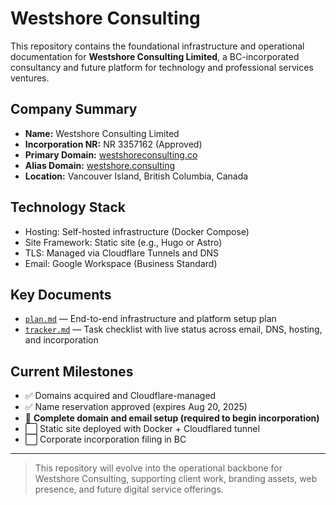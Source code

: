 # Westshore Consulting

This repository contains the foundational infrastructure and operational documentation for **Westshore Consulting Limited**, a BC-incorporated consultancy and future platform for technology and professional services ventures.

## Company Summary

* **Name:** Westshore Consulting Limited
* **Incorporation NR:** NR 3357162 (Approved)
* **Primary Domain:** [westshoreconsulting.co](https://westshoreconsulting.co)
* **Alias Domain:** [westshore.consulting](https://westshore.consulting)
* **Location:** Vancouver Island, British Columbia, Canada

## Technology Stack

* Hosting: Self-hosted infrastructure (Docker Compose)
* Site Framework: Static site (e.g., Hugo or Astro)
* TLS: Managed via Cloudflare Tunnels and DNS
* Email: Google Workspace (Business Standard)

## Key Documents

* [`plan.md`](plan.md) — End-to-end infrastructure and platform setup plan
* [`tracker.md`](tracker.md) — Task checklist with live status across email, DNS, hosting, and incorporation

## Current Milestones

* ✅ Domains acquired and Cloudflare-managed
* ✅ Name reservation approved (expires Aug 20, 2025)
* 🔄 **Complete domain and email setup (required to begin incorporation)**
* ⬜ Static site deployed with Docker + Cloudflared tunnel
* ⬜ Corporate incorporation filing in BC

---

> This repository will evolve into the operational backbone for Westshore Consulting, supporting client work, branding assets, web presence, and future digital service offerings.
